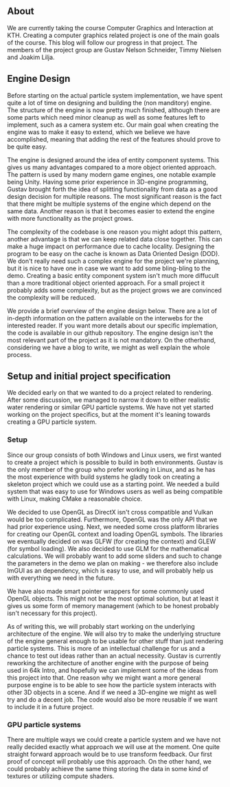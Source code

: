 ## About

We are currently taking the course Computer Graphics and Interaction
at KTH.  Creating a computer graphics related project is one of the
main goals of the course. This blog will follow our progress in that
project. The members of the project group are Gustav Nelson Schneider,
Timmy Nielsen and Joakim Lilja.

## Engine Design

Before starting on the actual particle system implementation, we
have spent quite a lot of time on designing and building the (non
manditory) engine. The structure of the engine is now pretty much
finished, although there are some parts which need minor cleanup as
well as some features left to implement, such as a camera system etc.
Our main goal when creating the engine was to make it easy to extend,
which we believe we have accomplished, meaning that adding the rest
of the features should prove to be quite easy.

The engine is designed around the idea of entity component systems.
This gives us many advantages compared to a more object oriented
approach. The pattern is used by many modern game engines, one notable
example being Unity. Having some prior experience in 3D-engine programming,
Gustav brought forth the idea of splitting functionality from data as
a good design decision for multiple reasons. The most significant reason
is the fact that there might be multiple systems of the engine which depend
on the same data. Another reason is that it becomes easier to
extend the engine with more functionality as the project grows.

The complexity of the codebase is one reason you might adopt this
pattern, another advantage is that we can keep related data close
together. This can make a huge impact on performance due to cache
locality. Designing the program to be easy on the cache is known
as Data Oriented Design (DOD). We don't really need such a complex
engine for the project we're planning, but it is nice to have one in
case we want to add some bling-bling to the demo. Creating a basic
entity component system isn't much more diffucult than a more traditional
object oriented approach. For a small project it probably adds some
complexity, but as the project grows we are convinced the complexity
will be reduced.

We provide a brief overview of the engine design below.
There are a lot of in-depth information on the pattern available on
the interwebs for the interested reader. If you want more details
about our specific implemation, the code is available in our github
repository. The engine design isn't the most relevant part of the
project as it is not mandatory. On the otherhand, considering we
have a blog to write, we might as well explain the whole process.

## Setup and initial project specification

We decided early on that we wanted to do a project related to 
rendering. After some discussion, we managed to narrow it down to either
realistic water rendering or similar GPU particle systems. We have not yet
started working on the project specifics, but at the moment it's
leaning towards creating a GPU particle system.

### Setup

Since our group consists of both Windows and Linux users, we first wanted
to create a project which is possible to build in both environments.
Gustav is the only member of the group who prefer working in Linux,
and as he has the most experience with build systems he gladly
took on creating a skeleton project which we could use as a starting point.
We needed a build system that was easy to use for Windows users as well as
being compatible with Linux, making CMake a reasonable choice.

We decided to use OpenGL as DirectX isn't cross compatible and Vulkan
would be too complicated. Furthermore, OpenGL was the only API that we
had prior experience using. Next, we needed some cross platform libraries
for creating our OpenGL context and loading OpenGL symbols. The libraries
we eventually decided on was GLFW (for creating the context) and GLEW 
(for symbol loading). We also decided to use GLM for the mathematical
calculations. We will probably want to add some sliders and such to
change the parameters in the demo we plan on making - we therefore
also include ImGUI as an dependency, which is easy to use, and
will probably help us with everything we need in the future.

We have also made smart pointer wrappers for some
commonly used OpenGL objects. This might not be the most optimal
solution, but at least it gives us some form of memory management
(which to be honest probably isn't necessary for this project).

As of writing this, we will probably start working on the underlying
architecture of the engine. We will also try to make the underlying
structure of the engine general enough to be usable for other stuff
than just rendering particle systems. This is more of an intellectual 
challenge for us and a chance to test out ideas rather than an
actual necessity. Gustav is currently reworking the architecture of another
engine with the purpose of being used in 64k Intro, and hopefully we can
implement some of the ideas from this project into that. One reason
why we might want a more general purpose engine is to be able to
see how the particle system interacts with other 3D objects in a scene.
And if we need a 3D-engine we might as well try and do a decent job.
The code would also be more reusable if we want to include it in a 
future project.

### GPU particle systems

There are multiple ways we could create a particle system and we have
not really decided exactly what approach we will use at the
moment. One quite straight forward approach would be to use transform
feedback. Our first proof of concept will probably use this
approach. On the other hand, we could probably achieve the same thing
storing the data in some kind of textures or utilizing compute
shaders.
